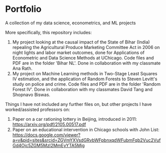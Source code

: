 # Portfolio
A collection of my data science, econometrics, and ML projects 

More specifically, this repository includes: 

1. My project looking at the causal impact of the State of Bihar (India) repealing the Agricultural Produce Marketing Committee Act in 2006 on night lights and labor market outcomes, done for Applications of Econometric and Data Science Methods at UChicago. Code files and PDF are in the folder 'Bihar NL'. Done in collaboration with my classmate Ana Rath. 
2. My project on Machine Learning methods in Two-Stage Least Squares IV estimation, and the application of Random Forests to Steven Levitt's study on police and crime. Code files and PDF are in the folder 'Random Forest IV'. Done in collaboration with my classmates David Tang and Shopnavo Biswas. 


Things I have not included any further files on, but other projects I have worked/assisted professors on: 

1. Paper on a car rationing lottery in Beijing, introduced in 2011: https://arxiv.org/pdf/2105.00517.pdf
2. Paper on an educational intervention in Chicago schools with John List: https://docs.google.com/viewer?a=v&pid=sites&srcid=ZGVmYXVsdGRvbWFpbnxqdWFubmFqb2Vuc2VufGd4Ojc5ZGM5MzI2MmEyYTA5Mjg
